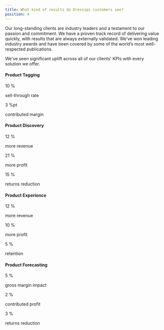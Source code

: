 ```yaml
---
title: What kind of results do Dressipi customers see?
position: 4
---
```


Our long-standing clients are industry leaders and a testament to our passion and commitment. We have a proven track record of delivering value quickly, with results that are always externally validated. We’ve won leading industry awards and have been covered by some of the world’s most well-respected publications.

We've seen significant uplift across all of our clients' KPIs with every solution we offer.

#### Product Tagging

<div class="gutter platform__gutter benefit">
  <div class="platform__description">
    <p class="benefit__number">
      <span class="number">10</span>
      <span class="percentage-sign">%</span>
    </p>
    <p class="benefit__description">sell-through rate</p>
  </div>

  <div class="platform__description">
    <p class="benefit__number">
      <span class="number">3</span>
      <span class="percentage-sign">%pt</span>
    </p>
    <p class="benefit__description">contributed margin</p>
  </div>
</div>


#### Product Discovery

<div class="gutter platform__gutter benefit">
  <div class="platform__description">
    <p class="benefit__number">
      <span class="number">12</span>
      <span class="percentage-sign">%</span>
    </p>
    <p class="benefit__description">more revenue</p>
  </div>

  <div class="platform__description">
    <p class="benefit__number">
      <span class="number">21</span>
      <span class="percentage-sign">%</span>
    </p>
    <p class="benefit__description">more profit</p>
  </div>

  <div class="platform__description">
    <p class="benefit__number">
      <span class="number">15</span>
      <span class="percentage-sign">%</span>
    </p>
    <p class="benefit__description">returns reduction</p>
  </div>
</div>


#### Product Experience

<div class="gutter platform__gutter benefit ">
  <div class="platform__description">
    <p class="benefit__number">
      <span class="number">12</span>
      <span class="percentage-sign">%</span>
    </p>
    <p class="benefit__description">more revenue</p>
  </div>
  
  <div class="platform__description">
    <p class="benefit__number">
      <span class="number">10</span>
      <span class="percentage-sign">%</span>
    </p>
    <p class="benefit__description">more profit</p>
  </div>
  
  <div class="platform__description">
    <p class="benefit__number">
      <span class="number">5</span>
      <span class="percentage-sign">%</span>
    </p>
    <p class="benefit__description">retention</p>
  </div>
</div>

#### Product Forecasting

<div class="gutter platform__gutter benefit ">
  <div class="platform__description">
    <p class="benefit__number">
      <span class="number">5</span>
      <span class="percentage-sign">%</span>
    </p>
    <p class="benefit__description">gross margin impact</p>
  </div>
  
  <div class="platform__description">
    <p class="benefit__number">
      <span class="number">2</span>
      <span class="percentage-sign">%</span>
    </p>
    <p class="benefit__description">contributed profit</p>
  </div>
  
  <div class="platform__description">
    <p class="benefit__number">
      <span class="number">3</span>
      <span class="percentage-sign">%</span>
    </p>
    <p class="benefit__description">returns reduction</p>
  </div>
</div>
